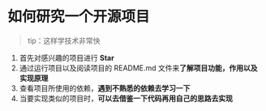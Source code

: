 # 如何研究一个开源项目

> tip：这样学技术非常快

1. 首先对感兴趣的项目进行 **Star**
2. 通过运行项目以及阅读项目的 README.md 文件来**了解项目功能，作用以及实现原理**
3. 查看项目所使用的依赖，**遇到不熟悉的依赖去学习一下**
4. 当要实现类似的项目时，**可以去借鉴一下代码再用自己的思路去实现**
